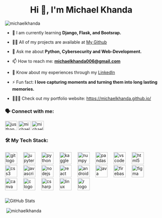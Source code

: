 <h1 align="center">Hi 👋, I'm Michael Khanda</h1>


<p align="left"> <img src="https://komarev.com/ghpvc/?username=michaelkhanda&label=Profile%20views&color=0e75b6&style=flat" alt="michaelkhanda" /> </p>



- 🌱 I am currently learning **Django, Flask, and Bootsrap.**

- 👨‍💻 All of my projects are available at [My Github](https://github.com/michaelkhanda)

- 💬 Ask me about **Python, Cybersecurity and Web-Development.**

- 📫 How to reach me: **michaelkhanda006@gmail.com**

- 📄 Know about my experiences through my [LinkedIn](https://www.linkedin.com/in/michael-k-0a5874127/)

- ⚡ Fun fact: **I love capturing moments and turning them into long lasting memories.**
  
- 👨🏾‍💻 Check out my portfolio website: https://michaelkhanda.github.io/

<h3 align="left">🗣️ Connect with me:</h3>
<p align="left">
<a href="https://twitter.com/justhandah" target="blank"><img align="center" src="https://raw.githubusercontent.com/rahuldkjain/github-profile-readme-generator/master/src/images/icons/Social/twitter.svg" alt="justhandah" height="30" width="40" /></a>
<a href="https://www.linkedin.com/in/michael-k-0a5874127/" target="blank"><img align="center" src="https://raw.githubusercontent.com/rahuldkjain/github-profile-readme-generator/master/src/images/icons/Social/linked-in-alt.svg" alt="michael khanda" height="30" width="40" /></a>
<a href="https://discord.gg/michaelkhanda" target="blank"><img align="center" src="https://raw.githubusercontent.com/rahuldkjain/github-profile-readme-generator/master/src/images/icons/Social/discord.svg" alt="michaelkhanda" height="30" width="40" /></a>
</p>

<h3 align="left">🛠 My Tech Stack:</h3>

###

<div align="left">
  <img src="https://cdn.jsdelivr.net/gh/devicons/devicon/icons/git/git-original.svg" height="40" alt="git logo"  />
  <img width="12" />
  <img src="https://cdn.jsdelivr.net/gh/devicons/devicon/icons/jupyter/jupyter-original.svg" height="40" alt="jupyter logo"  />
  <img width="12" />
  <img src="https://cdn.jsdelivr.net/gh/devicons/devicon/icons/python/python-original.svg" height="40" alt="python logo"  />
  <img width="12" />
  <img src="https://cdn.jsdelivr.net/gh/devicons/devicon/icons/kaggle/kaggle-original.svg" height="40" alt="kaggle logo"  />
  <img width="12" />
  <img src="https://cdn.jsdelivr.net/gh/devicons/devicon/icons/numpy/numpy-original.svg" height="40" alt="numpy logo"  />
  <img width="12" />
  <img src="https://cdn.jsdelivr.net/gh/devicons/devicon/icons/pandas/pandas-original.svg" height="40" alt="pandas logo"  />
  <img width="12" />
  <img src="https://cdn.jsdelivr.net/gh/devicons/devicon/icons/vscode/vscode-original.svg" height="40" alt="vscode logo"  />
  <img width="12" />
  <img src="https://cdn.jsdelivr.net/gh/devicons/devicon/icons/html5/html5-original.svg" height="40" alt="html5 logo"  />
  <img width="12" />
  <img src="https://cdn.jsdelivr.net/gh/devicons/devicon/icons/css3/css3-original.svg" height="40" alt="css3 logo"  />
  <img width="12" />
  <img src="https://cdn.jsdelivr.net/gh/devicons/devicon/icons/javascript/javascript-original.svg" height="40" alt="javascript logo"  />
  <img width="12" />
  <img src="https://cdn.jsdelivr.net/gh/devicons/devicon/icons/nodejs/nodejs-original.svg" height="40" alt="nodejs logo"  />
  <img width="12" />
  <img src="https://cdn.jsdelivr.net/gh/devicons/devicon/icons/react/react-original.svg" height="40" alt="react logo"  />
  <img width="12" />
  <img src="https://cdn.jsdelivr.net/gh/devicons/devicon/icons/androidstudio/androidstudio-original.svg" height="40" alt="androidstudio logo"  />
  <img width="12" />
  <img src="https://cdn.jsdelivr.net/gh/devicons/devicon/icons/java/java-original.svg" height="40" alt="java logo"  />
  <img width="12" />
  <img src="https://cdn.jsdelivr.net/gh/devicons/devicon/icons/firebase/firebase-plain.svg" height="40" alt="firebase logo"  />
  <img width="12" />
  <img src="https://cdn.jsdelivr.net/gh/devicons/devicon/icons/figma/figma-original.svg" height="40" alt="figma logo"  />
  <img width="12" />
  <img src="https://cdn.jsdelivr.net/gh/devicons/devicon/icons/canva/canva-original.svg" height="40" alt="canva logo"  />
  <img width="12" />
  <img src="https://cdn.jsdelivr.net/gh/devicons/devicon/icons/c/c-original.svg" height="40" alt="c logo"  />
  <img width="12" />
  <img src="https://cdn.jsdelivr.net/gh/devicons/devicon/icons/csharp/csharp-original.svg" height="40" alt="csharp logo"  />
  <img width="12" />
  <img src="https://cdn.jsdelivr.net/gh/devicons/devicon/icons/linux/linux-original.svg" height="40" alt="linux logo"  />
  <img width="12" />
  <img src="https://cdn.jsdelivr.net/gh/devicons/devicon/icons/r/r-original.svg" height="40" alt="r logo"  />
</div>

###

![GitHub Stats](https://github-readme-stats.vercel.app/api/top-langs/?username=michaelkhanda&theme=tokyonight&layout=compact&hide_border=true&langs_count=8)

<p>&nbsp;<img align="center" src="https://github-readme-stats-sigma-five.vercel.app/api?username=michaelkhanda&show_icons=true&locale=en&theme=tokyonight" alt="michaelkhanda" /></p>

<!--<p><img align="center" src="https://github-readme-streak-stats.herokuapp.com/?user=michaelkhanda&theme=tokyonight" alt="michaelkhanda" /></p>-->
